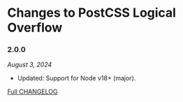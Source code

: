 # Changes to PostCSS Logical Overflow

### 2.0.0

_August 3, 2024_

- Updated: Support for Node v18+ (major).

[Full CHANGELOG](https://github.com/csstools/postcss-plugins/tree/main/plugins/postcss-logical-overflow/CHANGELOG.md)
